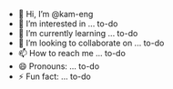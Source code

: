 - 👋 Hi, I’m @kam-eng
- 👀 I’m interested in ... to-do
- 🌱 I’m currently learning ... to-do
- 💞️ I’m looking to collaborate on ... to-do
- 📫 How to reach me ... to-do
- 😄 Pronouns: ... to-do
- ⚡ Fun fact: ... to-do

<!---
kam-eng/kam-eng is a ✨ special ✨ repository because its `README.md` (this file) appears on your GitHub profile.
You can click the Preview link to take a look at your changes.
--->
